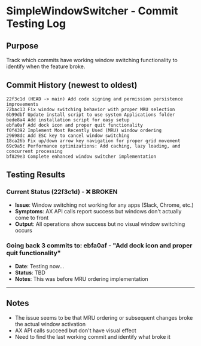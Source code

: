 # SimpleWindowSwitcher - Commit Testing Log

## Purpose
Track which commits have working window switching functionality to identify when the feature broke.

## Commit History (newest to oldest)
```
22f3c1d (HEAD -> main) Add code signing and permission persistence improvements
72bac13 Fix window switching behavior with proper MRU selection  
6b99dbf Update install script to use system Applications folder
bede8a4 Add installation script for easy setup
ebfa0af Add dock icon and proper quit functionality
f0f4392 Implement Most Recently Used (MRU) window ordering
29698dc Add ESC key to cancel window switching
18ca26b Fix up/down arrow key navigation for proper grid movement
69c9a5c Performance optimizations: Add caching, lazy loading, and concurrent processing
bf829e3 Complete enhanced window switcher implementation
```

## Testing Results

### Current Status (22f3c1d) - ❌ BROKEN
- **Issue**: Window switching not working for any apps (Slack, Chrome, etc.)
- **Symptoms**: AX API calls report success but windows don't actually come to front
- **Output**: All operations show success but no visual window switching occurs

### Going back 3 commits to: ebfa0af - "Add dock icon and proper quit functionality"
- **Date**: Testing now...
- **Status**: TBD
- **Notes**: This was before MRU ordering implementation

---

## Notes
- The issue seems to be that MRU ordering or subsequent changes broke the actual window activation
- AX API calls succeed but don't have visual effect
- Need to find the last working commit and identify what broke it